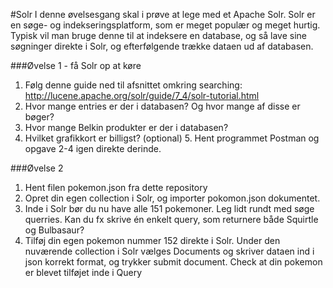 #Solr
I denne øvelsesgang skal i prøve at lege med et Apache Solr. Solr er en søge- og indekseringsplatform, som er meget populær og meget hurtig. Typisk vil man bruge denne til at indeksere en database, og så lave sine søgninger direkte i Solr, og efterfølgende trække dataen ud af databasen. 

###Øvelse 1 - få Solr op at køre
1. Følg denne guide ned til afsnittet omkring searching: http://lucene.apache.org/solr/guide/7_4/solr-tutorial.html
2. Hvor mange entries er der i databasen? Og hvor mange af disse er bøger?
3. Hvor mange Belkin produkter er der i databasen?
4. Hvilket grafikkort er billigst?
(optional) 5. Hent programmet Postman og opgave 2-4 igen direkte derinde.

###Øvelse 2
1. Hent filen pokemon.json fra dette repository
2. Opret din egen collection i Solr, og importer pokomon.json dokumentet.
3. Inde i Solr bør du nu have alle 151 pokemoner. Leg lidt rundt med søge querries. Kan du fx skrive én enkelt query, som returnere både Squirtle og Bulbasaur?
4. Tilføj din egen pokemon nummer 152 direkte i Solr. Under den nuværende collection i Solr vælges Documents og skriver dataen ind i json korrekt format, og trykker submit document. Check at din pokemon er blevet tilføjet inde i Query
